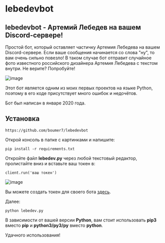 # lebedevbot
## lebedevbot - Артемий Лебедев на вашем Discord-сервере!

Простой бот, который оставляет частичку Артемия Лебедева на вашем Discord-сервере. Если ваше сообщения начинается со слова "ну", то вам очень сильно повезло! В таком случае бот отправит случайное фото известного российского дизайнера Артемия Лебедева с текстом внутри. Не верите? Попробуйте!

![image](https://user-images.githubusercontent.com/33152397/113521152-416e8480-95a0-11eb-93ba-4560a3b950b9.png)

Этот бот является одним из моих первых проектов на языке Python, поэтому в его коде присутствует много ошибок и недочётов. 

Бот был написан в январе 2020 года.

## Установка
```console
https://github.com/boumer7/lebedevbot
```

Открой консоль в папке с картинками и напишите:

```console
pip install -r requirements.txt
```

Откройте файл **lebedev.py** через любой текстовый редактор, пролистайте вниз и вставьте ваш токен в:

```console 
client.run('ваш токен')
``` 

![image](https://user-images.githubusercontent.com/33152397/113521317-5c8dc400-95a1-11eb-8b27-9f2da9853ec7.png)

Вы можете создать токен для своего бота <a href="https://discord.com/developers/applications">здесь</a>.


Далее:

```console
python lebedev.py
```

В зависимости от вашей версии **Python**, вам стоит использовать **pip3** вместо **pip** и **python3/py3/py** вместо **python**.

Удачного использования!
